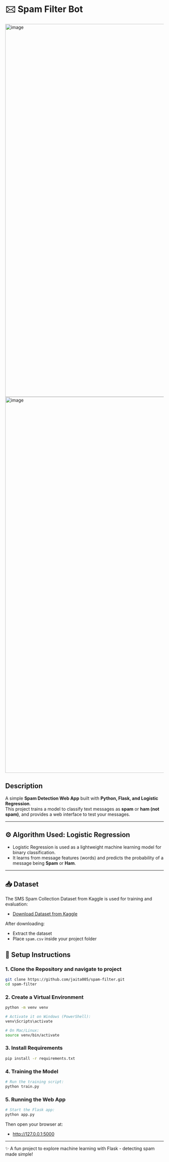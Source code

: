 # 🖂 Spam Filter Bot
<img width="2536" height="1184" alt="image" src="https://github.com/user-attachments/assets/cc5509bf-02f7-4e4b-80d8-2c3e10168c84" />
<img width="2530" height="1194" alt="image" src="https://github.com/user-attachments/assets/2afbdf53-d6b8-45dd-92d9-8a1191652f09" />

## Description
A simple **Spam Detection Web App** built with **Python, Flask, and Logistic Regression**.  
This project trains a model to classify text messages as **spam** or **ham (not spam)**, and provides a web interface to test your messages.

---

## ⚙️ Algorithm Used: Logistic Regression  

- Logistic Regression is used as a lightweight machine learning model for binary classification.  
- It learns from message features (words) and predicts the probability of a message being **Spam** or **Ham**.  

---

## 📥 Dataset  

The SMS Spam Collection Dataset from Kaggle is used for training and evaluation:  
- [Download Dataset from Kaggle](https://www.kaggle.com/datasets/uciml/sms-spam-collection-dataset)  

After downloading:  
- Extract the dataset  
- Place `spam.csv` inside your project folder

## 🚀 Setup Instructions  

### 1. Clone the Repository and navigate to project
```bash
git clone https://github.com/jaita005/spam-filter.git
cd spam-filter
```

### 2. Create a Virtual Environment
```bash
python -m venv venv

# Activate it on Windows (PowerShell):
venv\Scripts\activate

# On Mac/Linux:
source venv/bin/activate
```

### 3. Install Requirements
```bash
pip install -r requirements.txt
```

### 4. Training the Model
```bash
# Run the training script:
python train.py
```

### 5. Running the Web App
```bash
# Start the Flask app:
python app.py
```

Then open your browser at:
- http://127.0.0.1:5000

---
✨ A fun project to explore machine learning with Flask - detecting spam made simple!




